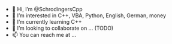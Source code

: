 - 👋 Hi, I’m @SchrodingersCpp
- 👀 I’m interested in C++, VBA, Python, English, German, money
- 🌱 I’m currently learning C++
- 💞️ I’m looking to collaborate on ... (TODO)
- 📫 You can reach me at ...

<!---
SchrodingersCpp/SchrodingersCpp is a ✨ special ✨ repository because its `README.md` (this file) appears on your GitHub profile.
You can click the Preview link to take a look at your changes.
--->
